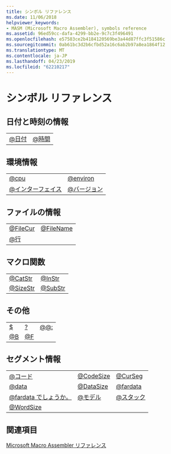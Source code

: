 ```yaml
---
title: シンボル リファレンス
ms.date: 11/06/2018
helpviewer_keywords:
- MASM (Microsoft Macro Assembler), symbols reference
ms.assetid: 96ed59cc-dafa-4299-bb2e-9c7c3f496491
ms.openlocfilehash: e57583ce2b4184120569be3a44d87ffc3f51586c
ms.sourcegitcommit: 0ab61bc3d2b6cfbd52a16c6ab2b97a8ea1864f12
ms.translationtype: MT
ms.contentlocale: ja-JP
ms.lasthandoff: 04/23/2019
ms.locfileid: "62210217"
---
```

# <a name="symbols-reference"></a>シンボル リファレンス

## <a name="date-and-time-information"></a>日付と時刻の情報

|||
|-|-|
|[\@日付](../../assembler/masm/at-date.md)|[\@時間](../../assembler/masm/at-time.md)|

## <a name="environment-information"></a>環境情報

|||
|-|-|
|[\@cpu](../../assembler/masm/at-cpu.md)|[\@environ](../../assembler/masm/at-environ.md)|
|[\@インターフェイス](../../assembler/masm/at-interface.md)|[\@バージョン](../../assembler/masm/at-version.md)|

## <a name="file-information"></a>ファイルの情報

|||
|-|-|
|[\@FileCur](../../assembler/masm/at-filecur.md)|[\@FileName](../../assembler/masm/at-filename.md)|
|[\@行](../../assembler/masm/at-line.md)||

## <a name="macro-functions"></a>マクロ関数

|||
|-|-|
|[\@CatStr](../../assembler/masm/at-catstr.md)|[\@InStr](../../assembler/masm/at-instr.md)|
|[\@SizeStr](../../assembler/masm/at-sizestr.md)|[\@SubStr](../../assembler/masm/at-substr.md)|

## <a name="miscellaneous"></a>その他

||||
|-|-|-|
|[\$](../../assembler/masm/dollar.md)|[\?](../../assembler/masm/q.md)|[\@\@:](../../assembler/masm/at-at.md)|
|[\@B](../../assembler/masm/at-b.md)|[\@F](../../assembler/masm/at-f.md)||

## <a name="segment-information"></a>セグメント情報

||||
|-|-|-|
|[\@コード](../../assembler/masm/at-code.md)|[\@CodeSize](../../assembler/masm/at-codesize.md)|[\@CurSeg](../../assembler/masm/at-curseg.md)|
|[\@data](../../assembler/masm/at-data.md)|[\@DataSize](../../assembler/masm/at-datasize.md)|[\@fardata](../../assembler/masm/at-fardata.md)|
|[\@fardata でしょうか。](../../assembler/masm/at-fardata-q.md)|[\@モデル](../../assembler/masm/at-model.md)|[\@スタック](../../assembler/masm/at-stack.md)|
|[\@WordSize](../../assembler/masm/at-wordsize.md)|||

## <a name="see-also"></a>関連項目

[Microsoft Macro Assembler リファレンス](../../assembler/masm/microsoft-macro-assembler-reference.md)<br/>